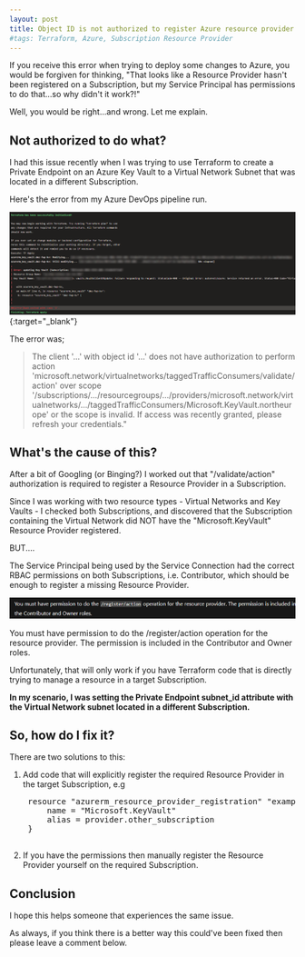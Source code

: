 ```yaml
---
layout: post
title: Object ID is not authorized to register Azure resource provider
#tags: Terraform, Azure, Subscription Resource Provider
---
```


If you receive this error when trying to deploy some changes to Azure, you would be forgiven for thinking, "That looks like a Resource Provider hasn't been registered on a Subscription, but my Service Principal has permissions to do that...so why didn't it work?!"

Well, you would be right...and wrong. Let me explain.

## Not authorized to do what?

I had this issue recently when I was trying to use Terraform to create a Private Endpoint on an Azure Key Vault to a Virtual Network Subnet that was located in a different Subscription.

Here's the error from my Azure DevOps pipeline run.

[![Error message from Azure Devops pipeline run](/images/2024-03-27-object-id-not-authorized-to-register-resource-provider-pipeline.png)](/images/2024-03-27-object-id-not-authorized-to-register-resource-provider-pipeline.png){:target="_blank"}

The error was;

>The client '...' with object id '...' does not have authorization to perform action 'microsoft.network/virtualnetworks/taggedTrafficConsumers/validate/action' over scope '/subscriptions/.../resourcegroups/.../providers/microsoft.network/virtualnetworks/.../taggedTrafficConsumers/Microsoft.KeyVault.northeurope' or the scope is invalid. If access was recently granted, please refresh your credentials.\"

## What's the cause of this?

After a bit of Googling (or Binging?) I worked out that "/validate/action" authorization is required to register a Resource Provider in a Subscription.

Since I was working with two resource types - Virtual Networks and Key Vaults - I checked both Subscriptions, and discovered that the Subscription containing the Virtual Network did NOT have the "Microsoft.KeyVault" Resource Provider registered.

BUT....

The Service Principal being used by the Service Connection had the correct RBAC permissions on both Subscriptions, i.e. Contributor, which should be enough to register a missing Resource Provider.

![alt text](/images/2024-03-27-object-id-not-authorized-to-register-resource-provider-mslearn.png)

You must have permission to do the /register/action operation for the resource provider. The permission is included in the Contributor and Owner roles.

Unfortunately, that will only work if you have Terraform code that is directly trying to manage a resource in a target Subscription.

**In my scenario, I was setting the Private Endpoint subnet_id attribute with the Virtual Network subnet located in a different Subscription.**

## So, how do I fix it?

There are two solutions to this:

1. Add code that will explicitly register the required Resource Provider in the target Subscription, e.g

    <pre class="language-hcl">
    resource "azurerm_resource_provider_registration" "example" {
        name = "Microsoft.KeyVault"
        alias = provider.other_subscription
    }
    </pre>

1. If you have the permissions then manually register the Resource Provider yourself on the required Subscription.

## Conclusion

I hope this helps someone that experiences the same issue.

As always, if you think there is a better way this could've been fixed then please leave a comment below.
